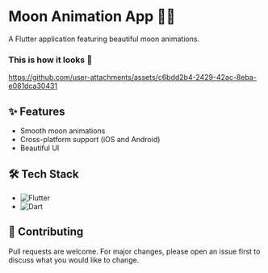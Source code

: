 # Moon Animation App 🌙✨

A Flutter application featuring beautiful moon animations.



### This is how it looks 📸


https://github.com/user-attachments/assets/c6bdd2b4-2429-42ac-8eba-e081dca30431



## ✨ Features

- Smooth moon animations
- Cross-platform support (iOS and Android)
- Beautiful UI


## 🛠️ Tech Stack

- ![Flutter](https://img.shields.io/badge/Flutter-02569B?logo=flutter&logoColor=white)
- ![Dart](https://img.shields.io/badge/Dart-0175C2?logo=dart&logoColor=white)



## 🤝 Contributing

Pull requests are welcome. For major changes, please open an issue first to discuss what you would like to change.

